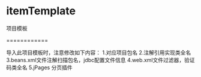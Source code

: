 itemTemplate
============

项目模板

============

导入此项目模板时，注意修改如下内容：
	1.对应项目包名
	2.注解引用实现类全名
	3.beans.xml文件注解扫描包名，jdbc配置文件信息
	4.web.xml文件过滤器，验证码类全名
	5.jPages 分页插件	
